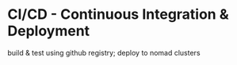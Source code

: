 # CI/CD - Continuous Integration & Deployment

build &amp; test using github registry; deploy to nomad clusters
